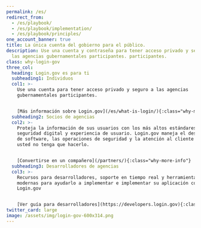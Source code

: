 ```yaml
---
permalink: /es/
redirect_from:
  - /es/playbook/
  - /es/playbook/implementation/
  - /es/playbook/principles/
one_account_banner: true
title: La única cuenta del gobierno para el público.
description: Use una cuenta y contraseña para tener acceso privado y seguro a
  las agencias gubernamentales participantes. participantes.
class: why-login-gov
three_col:
  heading: Login.gov es para ti
  subheading1: Individuos
  col1: >-
    Use una cuenta para tener acceso privado y seguro a las agencias
    gubernamentales participantes.


    [Más información sobre Login.gov](/es/what-is-login/){:class="why-more-info"}
  subheading2: Socios de agencias
  col2: >-
    Proteja la información de sus usuarios con los más altos estándares de
    seguridad digital y experiencia de usuario. Login.gov maneja el desarrollo
    de software, las operaciones de seguridad y la atención al cliente para que
    usted no tenga que hacerlo.


    [Convertirse en un compañero](/partners/){:class="why-more-info"}
  subheading3: Desarrolladores de agencias
  col3: >-
    Recursos para desarrolladores, soporte en tiempo real y herramientas
    modernas para ayudarlo a implementar e implementar su aplicación con
    Login.gov


    [Ver guía para desarrolladores](https://developers.login.gov){:class="why-more-info"}
twitter_card: large
image: /assets/img/login-gov-600x314.png
---
```

